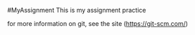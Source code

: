 #MyAssignment
This is my assignment practice

for more information on git, see the site
(https://git-scm.com/)
